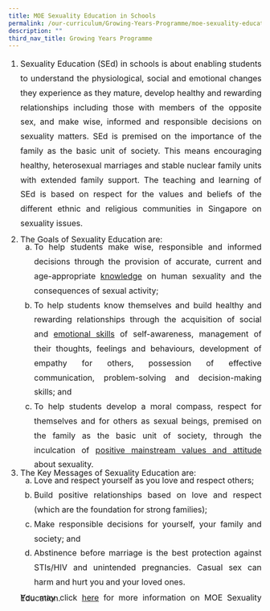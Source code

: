 ```yaml
---
title: MOE Sexuality Education in Schools
permalink: /our-curriculum/Growing-Years-Programme/moe-sexuality-education-in-schools/
description: ""
third_nav_title: Growing Years Programme
---
```

<ol>
	<li style="line-height:1.8; text-align:justify; font-size:16px">Sexuality Education (SEd) in schools is about enabling students to understand the physiological, social and emotional changes they experience as they mature, develop healthy and rewarding relationships including those with members of the opposite sex, and make wise, informed and responsible decisions on sexuality matters. SEd is premised on the importance of the family as the basic unit of society. This means encouraging healthy, heterosexual marriages and stable nuclear family units with extended family support. The teaching and learning of SEd is based on respect for the values and beliefs of the different ethnic and religious communities in Singapore on sexuality issues.</li><br>
<li style="line-height:0.1; text-align:justify ; font-size:16px">The Goals of Sexuality Education are:
	<ol style="list-style:lower-alpha;">
	<li style="line-height:1.8; text-align:justify ; font-size:16px">To help students make wise, responsible and informed decisions through the provision of accurate, current and age-appropriate <u>knowledge</u> on human sexuality and the consequences of sexual activity;</li>
		<li style="line-height:1.8; text-align:justify; font-size:16px">To help students know themselves and build healthy and rewarding relationships through the acquisition of social and <u>emotional skills</u> of self-awareness, management of their thoughts, feelings and behaviours, development of empathy for others, possession of effective communication, problem-solving and decision-making skills; and</li>
<li style="line-height:1.8; text-align:justify; font-size:16px">To help students develop a moral compass, respect for themselves and for others as sexual beings, premised on the family as the basic unit of society, through the inculcation of <u>positive mainstream values and attitude</u> about sexuality.</li>
	</ol><br>
</li>
	<li style="line-height:0.1; text-align:justify; font-size:16px">The Key Messages of Sexuality Education are:   
<ol style="list-style:lower-alpha; font-size:16px">
	<li style="line-height:1.8; text-align:justify; font-size:16px">Love and respect yourself as you love and respect others;</li>  
	<li style="line-height:1.8; text-align:justify; font-size:16px">Build positive relationships based on love and respect (which are the foundation for strong families);</li>
<li style="line-height:1.8; text-align:justify; font-size:16px">Make responsible decisions for yourself, your family and society; and</li>   
<li style="line-height:1.8; text-align:justify; font-size:16px">Abstinence before marriage is the best protection against STIs/HIV and unintended pregnancies. Casual sex can harm and hurt you and your loved ones.</li></ol>

<p>You may click&nbsp;<a href="https://www.moe.gov.sg/education-in-sg/our-programmes/sexuality-education" target="_blank">here</a>&nbsp;for more information on MOE Sexuality Education.</p></li></ol>
